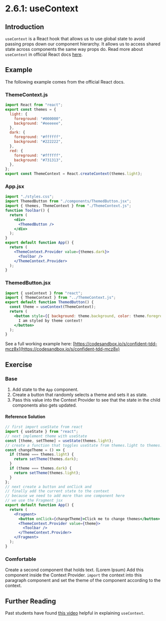 # 2.6.1: useContext

## Introduction

`useContext` is a React hook that allows us to use global state to avoid passing props down our component hierarchy. It allows us to access shared state across components the same way props do. Read more about `useContext` in official React docs [here](https://reactjs.org/docs/hooks-reference.html#usecontext).

## Example

The following example comes from the official React docs.

### ThemeContext.js

```jsx
import React from "react";
export const themes = {
  light: {
    foreground: "#000000",
    background: "#eeeeee",
  },
  dark: {
    foreground: "#ffffff",
    background: "#222222",
  },
  red: {
    foreground: "#ffffff",
    background: "#731313",
  },
};
export const ThemeContext = React.createContext(themes.light);
```

### App.jsx

```jsx
import "./styles.css";
import ThemedButton from "./components/ThemedButton.jsx";
import { themes, ThemeContext } from "./ThemeContext.js";
function Toolbar() {
  return (
    <div>
      <ThemedButton />
    </div>
  );
}
export default function App() {
  return (
    <ThemeContext.Provider value={themes.dark}>
      <Toolbar />
    </ThemeContext.Provider>
  );
}
```

### ThemedButton.jsx

```jsx
import { useContext } from "react";
import { ThemeContext } from "../ThemeContext.js";
export default function ThemedButton() {
  const theme = useContext(ThemeContext);
  return (
    <button style={{ background: theme.background, color: theme.foreground }}>
      I am styled by theme context!
    </button>
  );
}
```

See a full working example here: [https://codesandbox.io/s/confident-tdd-mcz8x](https://codesandbox.io/s/confident-tdd-mcz8x)

## Exercise

### Base

1. Add state to the `App` component.
2. Create a button that randomly selects a theme and sets it as state.
3. Pass this value into the Context Provider to see that the state in the child components also gets updated.

#### Reference Solution

```jsx
// first import useState from react
import { useState } from "react";
// next implement theme with useState
const [theme, setTheme] = useState(themes.light);
// create a function that toggles useState from themes.light to themes.dark
const changeTheme = () => {
  if (theme === themes.light) {
    return setTheme(themes.dark);
  }
  if (theme === themes.dark) {
    return setTheme(themes.light);
  }
};
// next create a button and onClick and
// finally add the current state to the context
// because we need to add more than one component here
// we use the Fragment jsx
export default function App() {
  return (
    <Fragment>
      <button onClick={changeTheme}>Click me to change themes</button>
      <ThemeContext.Provider value={theme}>
        <Toolbar />
      </ThemeContext.Provider>
    </Fragment>
  );
}
```

### Comfortable

Create a second component that holds text. (Lorem Ipsum) Add this component inside the Context Provider. `import` the context into this paragraph component and set the theme of the component according to the context.

## Further Reading

Past students have found [this video](https://www.youtube.com/watch?v=5LrDIWkK\_Bc\&t=603s) helpful in explaining `useContext`.

